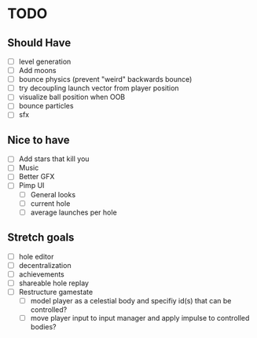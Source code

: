 # TODO

## Should Have

- [ ] level generation
- [ ] Add moons
- [ ] bounce physics (prevent "weird" backwards bounce)
- [ ] try decoupling launch vector from player position
- [ ] visualize ball position when OOB
- [ ] bounce particles
- [ ] sfx

## Nice to have

- [ ] Add stars that kill you
- [ ] Music
- [ ] Better GFX
- [ ] Pimp UI
  - [ ] General looks
  - [ ] current hole
  - [ ] average launches per hole

## Stretch goals

- [ ] hole editor
- [ ] decentralization
- [ ] achievements
- [ ] shareable hole replay
- [ ] Restructure gamestate
  - [ ] model player as a celestial body and specifiy id(s) that can be controlled?
  - [ ] move player input to input manager and apply impulse to controlled bodies?
